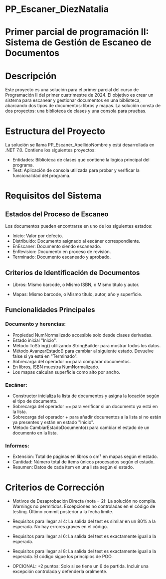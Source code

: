 # PP_Escaner_DiezNatalia

# Primer parcial de programación II: Sistema de Gestión de Escaneo de Documentos

# Descripción
Este proyecto es una solución para el primer parcial del curso de Programación II del primer cuatrimestre de 2024. El objetivo es crear un sistema para escanear y gestionar documentos en una biblioteca, abarcando dos tipos de documentos: libros y mapas. La solución consta de dos proyectos: una biblioteca de clases y una consola para pruebas.

# Estructura del Proyecto
La solución se llama PP_Escaner_ApellidoNombre y está desarrollada en .NET 7.0. Contiene los siguientes proyectos:
- Entidades: Biblioteca de clases que contiene la lógica principal del programa.
- Test: Aplicación de consola utilizada para probar y verificar la funcionalidad del programa.

# Requisitos del Sistema
## Estados del Proceso de Escaneo
Los documentos pueden encontrarse en uno de los siguientes estados:

- Inicio: Valor por defecto.
- Distribuido: Documento asignado al escáner correspondiente.
- EnEscaner: Documento siendo escaneado.
- EnRevision: Documento en proceso de revisión.
- Terminado: Documento escaneado y aprobado.


## Criterios de Identificación de Documentos
- Libros:
Mismo barcode, o
Mismo ISBN, o
Mismo título y autor.

- Mapas:
Mismo barcode, o
Mismo título, autor, año y superficie.

## Funcionalidades Principales
### Documento y herencias:
- Propiedad NumNormalizado accesible solo desde clases derivadas.
- Estado inicial "Inicio".
- Método ToString() utilizando StringBuilder para mostrar todos los datos.
- Método AvanzarEstado() para cambiar al siguiente estado. Devuelve false si ya está en "Terminado".
- Sobrecarga del operador == para comparar documentos.
- En libros, ISBN muestra NumNormalizado.
- Los mapas calculan superficie como alto por ancho.

### Escáner:
- Constructor inicializa la lista de documentos y asigna la locación según el tipo de documento.
- Sobrecarga del operador == para verificar si un documento ya está en la lista.
- Sobrecarga del operador + para añadir documentos a la lista si no están ya presentes y están en estado "Inicio".
- Método CambiarEstadoDocumento() para cambiar el estado de un documento en la lista.

### Informes:
- Extensión: Total de páginas en libros o cm² en mapas según el estado.
- Cantidad: Número total de ítems únicos procesados según el estado.
- Resumen: Datos de cada ítem en una lista según el estado.

# Criterios de Corrección
- Motivos de Desaprobación Directa (nota = 2):
La solución no compila.
Warnings no permitidos.
Excepciones no controladas en el código de testing.
Último commit posterior a la fecha límite.

- Requisitos para llegar al 4:
La salida del test es similar en un 80% a la esperada.
No hay errores graves en el código.

- Requisitos para llegar al 6:
La salida del test es exactamente igual a la esperada.

- Requisitos para llegar al 8:
La salida del test es exactamente igual a la esperada.
El código sigue los principios de POO.

- OPCIONAL: +2 puntos:
Solo si se tiene un 6 de partida.
Incluir una excepción controlada y defenderla oralmente.
